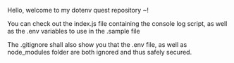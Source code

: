 Hello, welcome to my dotenv quest repository ~!


You can check out the index.js file containing the console log script, as well as the .env variables to use in the .sample file

The .gitignore shall also show you that the .env file, as well as node_modules folder are both ignored and thus safely secured.
